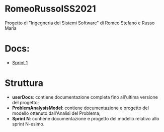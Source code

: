 # RomeoRussoISS2021
Progetto di "Ingegneria dei Sistemi Software" di Romeo Stefano e Russo Maria
# Docs:
- [Sprint 1](https://htmlpreview.github.io/?https://github.com/bluffgnuff/RomeoRussoISS2021/blob/master/Sprint_1/SPRINT_1/userDocs/SPRINT_1.html)
# Struttura
- **userDocs**: contiene documentazione completa fino all'ultima versione del progetto;
- **ProblemAnalysisModel**: contiene documentazione e progetto del modello ottenuto dall'Analisi del Problema;
- **Sprint N**: contiene documentazione e progetto del modello relativo allo sprint N-esimo.
